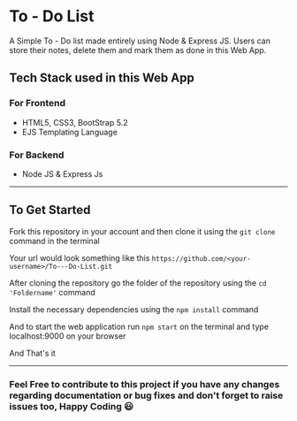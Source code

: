 # To - Do List
A Simple To - Do list made entirely using Node & Express JS. Users can store their notes, delete them and mark them as done in this Web App.
## Tech Stack used in this Web App
### For Frontend
   - HTML5, CSS3, BootStrap 5.2
   - EJS Templating Language
### For Backend
   - Node JS & Express Js
---
## To Get Started
Fork this repository in your account and then clone it using the ``` git clone ``` command in the terminal

Your url would look something like this ```https://github.com/<your-username>/To---Do-List.git```

After cloning the repository go the folder of the repository using the ```cd 'Foldername'``` command

Install the necessary dependencies using the ```npm install``` command

And to start the web application run ```npm start``` on the terminal and type localhost:9000 on your browser

And That's it

----

### Feel Free to contribute to this project if you have any changes regarding documentation or bug fixes and don't forget to raise issues too, Happy Coding :smiley:
